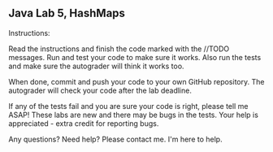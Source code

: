 ## Java Lab 5, HashMaps

Instructions:

Read the instructions and finish the code marked with the //TODO messages. 
Run and test your code to make sure it works. 
Also run the tests and make sure the autograder will think it works too.

When done, commit and push your code to your own GitHub repository. 
The autograder will check your code after the lab deadline.  

If any of the tests fail and you are sure your code is right, please tell me ASAP! 
These labs are new and there may be bugs in the tests. 
Your help is appreciated - extra credit for reporting bugs.

Any questions? Need help? Please contact me. I'm here to help. 